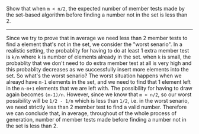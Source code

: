 Show that when `m < n/2`, the expected number of member tests made by the set-based algorithm before finding a number not in the set is less than 2.

---

Since we try to prove that in average we need less than 2 member tests to find a element that's not in the set, we consider the "worst senario".
In a realistic setting, the probablity for having to do at least 1 extra member test is `k/n` where k is number of elements already in the set. when `k` is small, the probablity that we don't need to do extra member test at all is very high and this probablity decreases as we successfully insert more elements into the set. 
So what's the worst senario?
The worst situation happens when we alreayd have `m-1` elements in the set, and we need to find that 1 element left in the `n-m+1` elements that we are left with. The possibility for having to draw again becomes `(m-1)/n`.
However, since we know that `m < n/2`, so our worst possibility will be 
`1/2 - 1/n` which is less than `1/2`, i.e. in the worst senario, we need strictly less than 2 member test to find a valid number. 
Therefore we can conclude that, in average, throughout of the whole process of generation, number of member tests made before finding a number not in the set is less than 2.